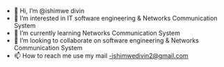 - 👋 Hi, I’m @ishimwe divin
- 👀 I’m interested in IT software engineering & Networks Communication System
- 🌱 I’m currently learning Networks Communication System
- 💞️ I’m looking to collaborate on software engineering & Networks Communication System
- 📫 How to reach me  use my mail -ishimwedivin2@gmail.com
